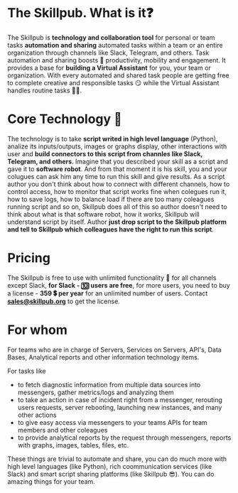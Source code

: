 # The Skillpub. What is it:question:

The Skillpub is **technology and collaboration tool** for personal or team tasks **automation and sharing** automated tasks within a team or an entire organization through channels like Slack, Telegram, and others. Task automation and sharing boosts :rocket: productivity, mobility and engagement. It provides a base for **building a Virtual Assistant** for you, your team or organization. With every automated and shared task people are getting free to complete creative and responsible tasks :smirk: while the Virtual Assistant handles routine tasks :man_technologist:.

#  Core Technology :gem:

The technology is to take **script writed in high level language** (Python), analize its inputs/outputs, images or graphs display, other interactions with user and **build connectors to this script from channles like Slack, Telegram, and others**. Imagine that you described your skill as a script and gave it to **software robot**. And from that moment it is his skill, you and your colugues can ask him any time to run this skill and give results.
As a script author you don't think about how to connect with different channels, how to control access, how to monitor that script works fine when colegues run it, how to save logs, how to balance load if there are too many coleagues running script and so on, Skillpub does all of this so author doesn't need to think about what is that software robot, how it works, Skillpub will understand script by itself. Author **just drop script to the Skillpub platform and tell to Skillpub which colleagues have the right to run this script**.

# Pricing 

The Skillpub is free to use with unlimited functionality :tada: for all channels except Slack, **for Slack - :keycap_ten: users are free**, for more users, you need to buy a license - **359 :heavy_dollar_sign: per year** for an unlimited number of users. Contact **[sales@skillpub.org](mailto:sales@skillpub.org)** to get the license.

# For whom 

For teams who are in charge of Servers, Services on Servers, API's, Data Bases, Analytical reports and other information technology items. 

For tasks like
 - to fetch diagnostic information from multiple data sources into messengers, gather metrics/logs and analyzing them 
 - to take an action in case of incident right from a messenger, rerouting users requests, server rebooting, launching new instances, and many other actions
 - to give easy access via messengers to your teams APIs for team members and other coleagues
 - to provide analytical reports by the request through messengers, reports with graphs, images, tables, files, etc.
 
These things are trivial to automate and share, you can do much more with high level languages (like Python), rich coommunication services (like Slack) and smart script sharing platforms (like Skillpub :sunglasses:). You can do amazing things for your team.
